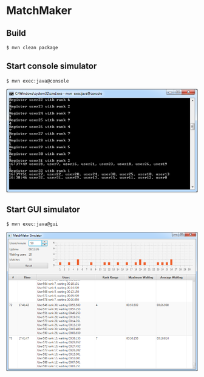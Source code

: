 # MatchMaker

## Build
```
$ mvn clean package
```

## Start console simulator
```
$ mvn exec:java@console
```
![console view](/images/console.png?raw=true)


## Start GUI simulator
```
$ mvn exec:java@gui
```
![GUI view](/images/gui.png?raw=true)

